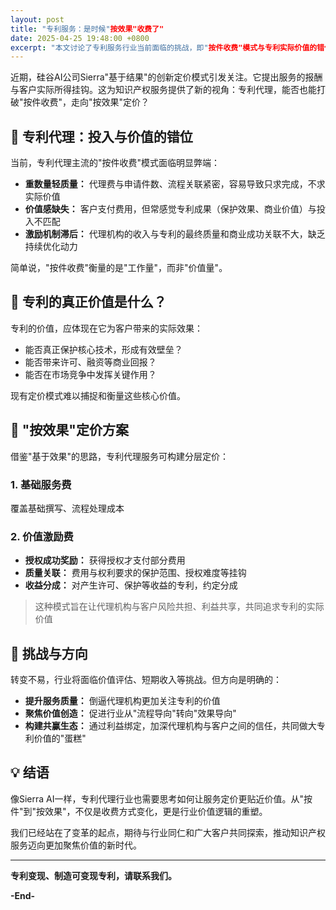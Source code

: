 ```yaml
---
layout: post
title: "专利服务：是时候"按效果"收费了"
date: 2025-04-25 19:48:00 +0800
excerpt: "本文讨论了专利服务行业当前面临的挑战，即"按件收费"模式与专利实际价值的错位，提出了"按效果"定价方案，旨在让代理机构与客户风险共担、利益共享，共同追求专利的实际价值。"
---
```


近期，硅谷AI公司Sierra"基于结果"的创新定价模式引发关注。它提出服务的报酬与客户实际所得挂钩。这为知识产权服务提供了新的视角：专利代理，能否也能打破"按件收费"，走向"按效果"定价？

## 💼 专利代理：投入与价值的错位

当前，专利代理主流的"按件收费"模式面临明显弊端：

- **重数量轻质量：** 代理费与申请件数、流程关联紧密，容易导致只求完成，不求实际价值
- **价值感缺失：** 客户支付费用，但常感觉专利成果（保护效果、商业价值）与投入不匹配
- **激励机制滞后：** 代理机构的收入与专利的最终质量和商业成功关联不大，缺乏持续优化动力

简单说，"按件收费"衡量的是"工作量"，而非"价值量"。

## 💎 专利的真正价值是什么？

专利的价值，应体现在它为客户带来的实际效果：

- 能否真正保护核心技术，形成有效壁垒？
- 能否带来许可、融资等商业回报？
- 能否在市场竞争中发挥关键作用？

现有定价模式难以捕捉和衡量这些核心价值。

## 🎯 "按效果"定价方案

借鉴"基于效果"的思路，专利代理服务可构建分层定价：

### **1. 基础服务费**
覆盖基础撰写、流程处理成本

### **2. 价值激励费**
- **授权成功奖励：** 获得授权才支付部分费用
- **质量关联：** 费用与权利要求的保护范围、授权难度等挂钩
- **收益分成：** 对产生许可、保护等收益的专利，约定分成

> 这种模式旨在让代理机构与客户风险共担、利益共享，共同追求专利的实际价值

## 🚧 挑战与方向

转变不易，行业将面临价值评估、短期收入等挑战。但方向是明确的：

- **提升服务质量：** 倒逼代理机构更加关注专利的价值
- **聚焦价值创造：** 促进行业从"流程导向"转向"效果导向"
- **构建共赢生态：** 通过利益绑定，加深代理机构与客户之间的信任，共同做大专利价值的"蛋糕"

## 💡 结语

像Sierra AI一样，专利代理行业也需要思考如何让服务定价更贴近价值。从"按件"到"按效果"，不仅是收费方式变化，更是行业价值逻辑的重塑。

我们已经站在了变革的起点，期待与行业同仁和广大客户共同探索，推动知识产权服务迈向更加聚焦价值的新时代。

---

**专利变现、制造可变现专利，请联系我们。**

**-End-**